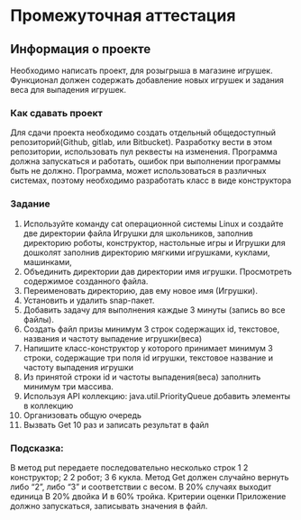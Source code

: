 # Промежуточная аттестация
## Информация о проекте
Необходимо написать проект, для розыгрыша в магазине игрушек.
Функционал должен содержать добавление новых игрушек и задания веса
для выпадения игрушек.
### Как сдавать проект
Для сдачи проекта необходимо создать отдельный общедоступный
репозиторий(Github, gitlab, или Bitbucket). Разработку вести в этом
репозитории, использовать пул реквесты на изменения. Программа должна
запускаться и работать, ошибок при выполнении программы быть не должно.
Программа, может использоваться в различных системах, поэтому необходимо
разработать класс в виде конструктора
### Задание
1) Используйте команду cat операционной системы Linux и создайте две
директории файла Игрушки для школьников, заполнив директорию
роботы, конструктор, настольные игры и Игрушки для дошколят
заполнив директорию мягкими игрушками, куклами, машинками,
2) Объединить директории дав директории имя игрушки. Просмотреть
содержимое созданного файла.
3) Переименовать директорию, дав ему новое имя (Игрушки).
4) Установить и удалить snap-пакет.
5) Добавить задачу для выполнения каждые 3 минуты (запись во все
файлы).
6) Создать файл призы минимум 3 строк содержащих id, текстовое,
названия и частоту выпадение игрушки(веса)
7) Напишите класс-конструктор у которого принимает минимум 3 строки,
содержащие три поля id игрушки, текстовое название и частоту
выпадения игрушки
8) Из принятой строки id и частоты выпадения(веса) заполнить минимум
три массива.
9) Используя API коллекцию: java.util.PriorityQueue добавить элементы в
коллекцию
10) Организовать общую очередь
11) Вызвать Get 10 раз и записать результат в файл

### Подсказка:
В метод put передаете последовательно несколько строк
1 2 конструктор;
2 2 робот;
3 6 кукла.
Метод Get должен случайно вернуть либо “2”, либо “3” и соответствии с весом.
В 20% случаях выходит единица
В 20% двойка
И в 60% тройка.
Критерии оценки
Приложение должно запускаться, записывать значения в файл.
